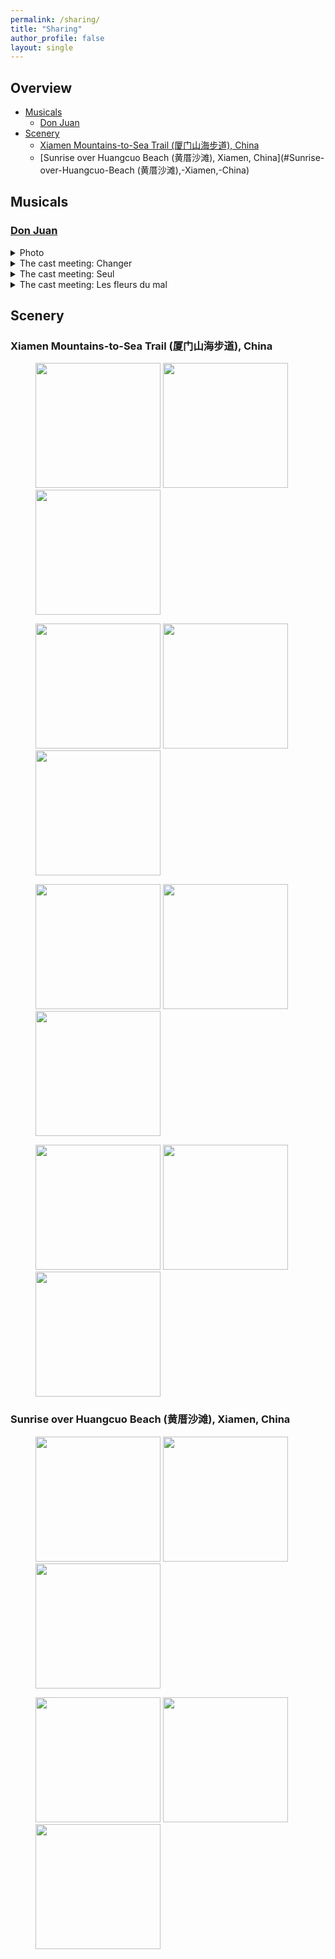 ```yaml
---
permalink: /sharing/
title: "Sharing"
author_profile: false
layout: single
---
```


## Overview

- [Musicals](#Musicals)
  - [Don Juan](#Don-Juan)
- [Scenery](#Scenery)
  - [Xiamen Mountains-to-Sea Trail (厦门山海步道), China](#Xiamen-Mountains-to-Sea-Trail-(厦门山海步道),-China)
  - [Sunrise over Huangcuo Beach (黄厝沙滩), Xiamen, China](#Sunrise-over-Huangcuo-Beach (黄厝沙滩),-Xiamen,-China)



## Musicals

### [Don Juan](https://en.wikipedia.org/wiki/Don_Juan_(musical))

<details>
  <summary>Photo</summary>
  <img src="http://leahxqing.github.io/sharing/musicals/DonJuan.JPG" width="300" alt="Don Juan" title="Don Juan">
</details>

<details>
  <summary>The cast meeting: Changer</summary>
    <iframe height="400" src="//player.bilibili.com/player.html?isOutside=true&aid=1503906996&bvid=BV1PD421M796&cid=1527131388&p=1&autoplay=0" scrolling="no" border="0" frameborder="no" framespacing="0" allowfullscreen="true" title="Changer"></iframe>
</details>

<details>
  <summary>The cast meeting: Seul</summary>
    <iframe height="400" src="//player.bilibili.com/player.html?isOutside=true&aid=1103975182&bvid=BV1Ww4m1C7zV&cid=1527135384&p=1&autoplay=0" scrolling="no" border="0" frameborder="no" framespacing="0" allowfullscreen="true" title="Seul"></iframe>
</details>

<details>
  <summary>The cast meeting: Les fleurs du mal</summary>
    <iframe height="400" src="//player.bilibili.com/player.html?isOutside=true&aid=1853790565&bvid=BV1Rp421S7vp&cid=1527117707&p=1&autoplay=0" scrolling="no" border="0" frameborder="no" framespacing="0" allowfullscreen="true" title="Les fleurs du mal"></iframe>
</details>



## Scenery

### Xiamen Mountains-to-Sea Trail (厦门山海步道), China

<figure>
  <img src="http://leahxqing.github.io/sharing/scenery/Amoy_Mountains-to-Sea_Trail/IMG_0602.JPG" width=200/>
  <img src="http://leahxqing.github.io/sharing/scenery/Amoy_Mountains-to-Sea_Trail/IMG_0607.JPG" width=200/>
  <img src="http://leahxqing.github.io/sharing/scenery/Amoy_Mountains-to-Sea_Trail/IMG_0618.JPG" width=200/>
</figure>

<figure>
  <img src="http://leahxqing.github.io/sharing/scenery/Amoy_Mountains-to-Sea_Trail/IMG_0585.JPG" width=200/>
  <img src="http://leahxqing.github.io/sharing/scenery/Amoy_Mountains-to-Sea_Trail/IMG_0586.JPG" width=200/>
  <img src="http://leahxqing.github.io/sharing/scenery/Amoy_Mountains-to-Sea_Trail/IMG_0589.JPG" width=200/>
</figure>

<figure>
  <img src="http://leahxqing.github.io/sharing/scenery/Amoy_Mountains-to-Sea_Trail/IMG_0590.JPG" width=200/>
  <img src="http://leahxqing.github.io/sharing/scenery/Amoy_Mountains-to-Sea_Trail/IMG_0601.JPG" width=200/>
  <img src="http://leahxqing.github.io/sharing/scenery/Amoy_Mountains-to-Sea_Trail/IMG_0609.JPG" width=200/>
</figure>

<figure>
  <img src="http://leahxqing.github.io/sharing/scenery/Amoy_Mountains-to-Sea_Trail/IMG_0609.JPG" width=200/>
  <img src="http://leahxqing.github.io/sharing/scenery/Amoy_Mountains-to-Sea_Trail/IMG_0620.JPG" width=200/>
  <img src="http://leahxqing.github.io/sharing/scenery/Amoy_Mountains-to-Sea_Trail/IMG_0621.JPG" width=200/>
</figure>

### Sunrise over Huangcuo Beach (黄厝沙滩), Xiamen, China

<figure>
  <img src="http://leahxqing.github.io/sharing/scenery/Amoy_Huangcuo/IMG_5274.HEIC" width=200/>
  <img src="http://leahxqing.github.io/sharing/scenery/Amoy_Huangcuo/IMG_5303.HEIC" width=200/>
  <img src="http://leahxqing.github.io/sharing/scenery/Amoy_Huangcuo/IMG_5310.HEIC" width=200/>
</figure>

<figure>
  <img src="http://leahxqing.github.io/sharing/scenery/Amoy_Huangcuo/IMG_5200.JPG" width=200/>
  <img src="http://leahxqing.github.io/sharing/scenery/Amoy_Huangcuo/IMG_5297.HEIC" width=200/>
  <img src="http://leahxqing.github.io/sharing/scenery/Amoy_Huangcuo/IMG_5308.HEIC" width=200/>
</figure>













